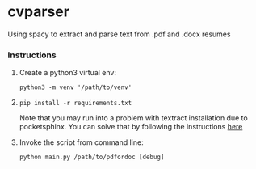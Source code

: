 # cvparser
Using spacy to extract and parse text from .pdf and .docx resumes


### Instructions

1. Create a python3 virtual env: 

   `python3 -m venv '/path/to/venv'`

2. `pip install -r requirements.txt` 

   Note that you may run into a problem with textract installation due to pocketsphinx. You can solve that by following the instructions [here](https://github.com/bambocher/pocketsphinx-python/issues/28#issuecomment-334493324)


3. Invoke the script from command line:

   `python main.py /path/to/pdfordoc [debug]`
